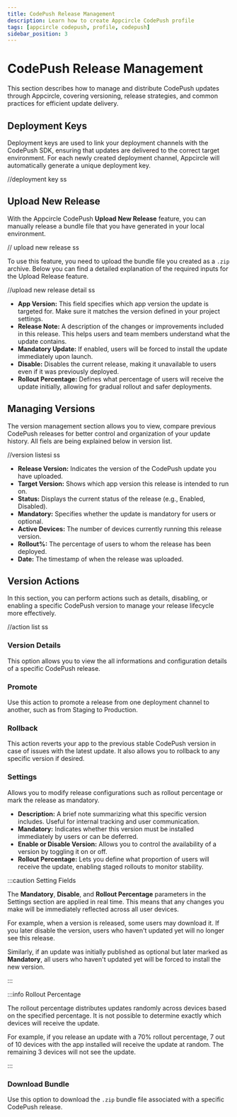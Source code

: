 ```yaml
---
title: CodePush Release Management
description: Learn how to create Appcircle CodePush profile
tags: [appcircle codepush, profile, codepush]
sidebar_position: 3
---
```


# CodePush Release Management

This section describes how to manage and distribute CodePush updates through Appcircle, covering versioning, release strategies, and common practices for efficient update delivery.


## Deployment Keys

Deployment keys are used to link your deployment channels with the CodePush SDK, ensuring that updates are delivered to the correct target environment. For each newly created deployment channel, Appcircle will automatically generate a unique deployment key.

//deployment key ss

## Upload New Release

With the Appcircle CodePush **Upload New Release** feature, you can manually release a bundle file that you have generated in your local environment.

// upload new release ss

To use this feature, you need to upload the bundle file you created as a `.zip` archive. Below you can find a detailed explanation of the required inputs for the Upload Release feature.

//upload new release detail ss

- **App Version:** This field specifies which app version the update is targeted for. Make sure it matches the version defined in your project settings.
- **Release Note:** A description of the changes or improvements included in this release. This helps users and team members understand what the update contains.
- **Mandatory Update:** If enabled, users will be forced to install the update immediately upon launch.
- **Disable:** Disables the current release, making it unavailable to users even if it was previously deployed.
- **Rollout Percentage:** Defines what percentage of users will receive the update initially, allowing for gradual rollout and safer deployments.

## Managing Versions

The version management section allows you to view, compare previous CodePush releases for better control and organization of your update history. All fiels are being explained below in version list.

//version listesi ss

- **Release Version:** Indicates the version of the CodePush update you have uploaded.
- **Target Version:** Shows which app version this release is intended to run on.
- **Status:** Displays the current status of the release (e.g., Enabled, Disabled).
- **Mandatory:** Specifies whether the update is mandatory for users or optional.
- **Active Devices:** The number of devices currently running this release version.
- **Rollout%:** The percentage of users to whom the release has been deployed.
- **Date:** The timestamp of when the release was uploaded.


## Version Actions

In this section, you can perform actions such as details, disabling, or enabling a specific CodePush version to manage your release lifecycle more effectively.

//action list ss

### Version Details
This option allows you to view the all informations and configuration details of a specific CodePush release.

### Promote
Use this action to promote a release from one deployment channel to another, such as from Staging to Production.

### Rollback
This action reverts your app to the previous stable CodePush version in case of issues with the latest update. It also allows you to rollback to any specific version if desired.

### Settings
Allows you to modify release configurations such as rollout percentage or mark the release as mandatory.

- **Description:** A brief note summarizing what this specific version includes. Useful for internal tracking and user communication.
- **Mandatory:** Indicates whether this version must be installed immediately by users or can be deferred.
- **Enable or Disable Version:** Allows you to control the availability of a version by toggling it on or off.
- **Rollout Percentage:** Lets you define what proportion of users will receive the update, enabling staged rollouts to monitor stability.

:::caution Setting Fields

The **Mandatory**, **Disable**, and **Rollout Percentage** parameters in the Settings section are applied in real time. This means that any changes you make will be immediately reflected across all user devices.

For example, when a version is released, some users may download it. If you later disable the version, users who haven't updated yet will no longer see this release.

Similarly, if an update was initially published as optional but later marked as **Mandatory**, all users who haven't updated yet will be forced to install the new version.

:::

:::info Rollout Percentage

The rollout percentage distributes updates randomly across devices based on the specified percentage. It is not possible to determine exactly which devices will receive the update.

For example, if you release an update with a 70% rollout percentage, 7 out of 10 devices with the app installed will receive the update at random. The remaining 3 devices will not see the update.

:::

### Download Bundle
Use this option to download the `.zip` bundle file associated with a specific CodePush release.


